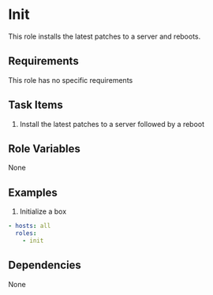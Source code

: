 # Init

This role installs the latest patches to a server and reboots.

## Requirements

This role has no specific requirements

## Task Items

1. Install the latest patches to a server followed by a reboot

## Role Variables

None


## Examples

1. Initialize a box

```yaml
- hosts: all
  roles:
    - init
```

## Dependencies

None

